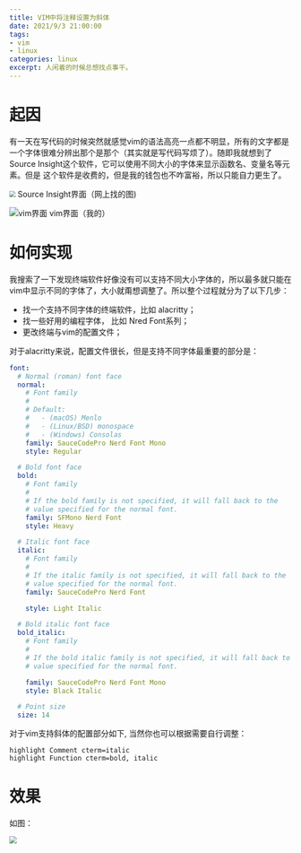 ```yaml
---
title: VIM中将注释设置为斜体
date: 2021/9/3 21:00:00
tags:
- vim
- linux
categories: linux
excerpt: 人闲着的时候总想找点事干。
---
```


# 起因
有一天在写代码的时候突然就感觉vim的语法高亮一点都不明显，所有的文字都是一个字体很难分辨出那个是那个（其实就是写代码写烦了）。随即我就想到了Source Insight这个软件，它可以使用不同大小的字体来显示函数名、变量名等元素。但是 这个软件是收费的，但是我的钱包也不咋富裕，所以只能自力更生了。

 <img src="https://s3.jpg.cm/2021/09/03/ItccXC.png" style="zoom:67%;" />
    Source Insight界面（网上找的图)
 
![vim界面](https://s3.jpg.cm/2021/09/03/ItXCC4.png)
    vim界面（我的）

# 如何实现
我搜索了一下发现终端软件好像没有可以支持不同大小字体的，所以最多就只能在vim中显示不同的字体了，大小就甭想调整了。所以整个过程就分为了以下几步：
 - 找一个支持不同字体的终端软件，比如 alacritty；
 - 找一些好用的编程字体， 比如 Nred Font系列；
 - 更改终端与vim的配置文件；

对于alacritty来说，配置文件很长，但是支持不同字体最重要的部分是：

```yaml
font:
  # Normal (roman) font face
  normal:
    # Font family
    #
    # Default:
    #   - (macOS) Menlo
    #   - (Linux/BSD) monospace
    #   - (Windows) Consolas
    family: SauceCodePro Nerd Font Mono
    style: Regular

  # Bold font face
  bold:
    # Font family
    #
    # If the bold family is not specified, it will fall back to the
    # value specified for the normal font.
    family: SFMono Nerd Font 
    style: Heavy

  # Italic font face
  italic:
    # Font family
    #
    # If the italic family is not specified, it will fall back to the
    # value specified for the normal font.
    family: SauceCodePro Nerd Font

    style: Light Italic

  # Bold italic font face
  bold_italic:
    # Font family
    #
    # If the bold italic family is not specified, it will fall back to the
    # value specified for the normal font.

    family: SauceCodePro Nerd Font Mono
    style: Black Italic 

  # Point size
  size: 14
```

对于vim支持斜体的配置部分如下, 当然你也可以根据需要自行调整：
```vim
highlight Comment cterm=italic
highlight Function cterm=bold, italic
```
 
 # 效果

如图： 

 <img src="https://s3.jpg.cm/2021/09/03/Itc3iO.png" style="zoom:80%;" />

